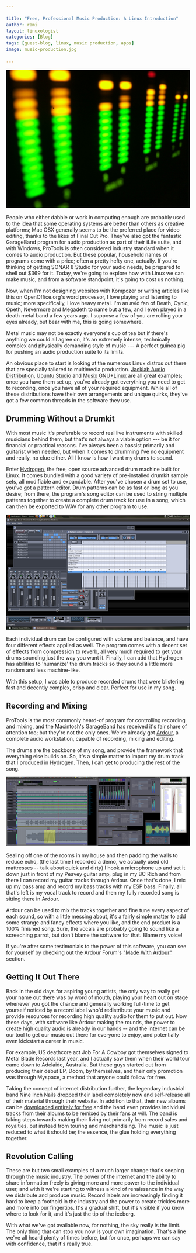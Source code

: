 ```yaml
---

title: "Free, Professional Music Production: A Linux Introduction"
author: rami
layout: linuxologist 
categories: [Blog]
tags: [guest-blog, linux, music production, apps]
image: music-production.jpg

---
```


![Music Production](/assets/images/content/blog/music-production.jpg)

People who either dabble or work in computing enough are probably used to the idea that some operating systems are better than others as creative platforms; Mac OSX generally seems to be the preferred place for video editing, thanks to the likes of Final Cut Pro. They've also got the fantastic GarageBand program for audio production as part of their iLife suite, and with Windows, ProTools is often considered industry standard when it comes to audio production. But these popular, household names of programs come with a price; often a pretty hefty one, actually. If you're thinking of getting SONAR 8 Studio for your audio needs, be prepared to shell out $369 for it. Today, we're going to explore how with Linux we can make music, and from a software standpoint, it's going to cost us nothing.

Now, when I'm not designing websites with Kompozer or writing articles like this on OpenOffice.org's word processor, I love playing and listening to music; more specifically, I love heavy metal. I'm an avid fan of Death, Cynic, Opeth, Nevermore and Megadeth to name but a few, and I even played in a death metal band a few years ago. I suppose a few of you are rolling your eyes already, but bear with me, this is going somewhere.

Metal music may not be exactly everyone's cup of tea but if there's anything we could all agree on, it's an extremely intense, technically complex and physically demanding style of music --- A perfect guinea pig for pushing an audio production suite to its limits.

An obvious place to start is looking at the numerous Linux distros out there that are specially tailored to multimedia production. [Jacklab Audio Distribution](http://www.jacklab.org), [Ubuntu Studio](http://ubuntu-studio.org) and [Musix GNU+Linux](http://musix.org.ar) are all great examples; once you have them set up, you've already got everything you need to get to recording, once you have all of your required equipment. While all of these distributions have their own arrangements and unique quirks, they've got a few common threads in the software they use.

## Drumming Without a Drumkit

With most music it's preferable to record real live instruments with skilled musicians behind them, but that's not always a viable option --- be it for financial or practical reasons. I've always been a bassist primarily and guitarist when needed, but when it comes to drumming I've no equipment and really, no clue either. All I know is how I want my drums to sound.

Enter [Hydrogen](http://www.hydrogen-music.org), the free, open source advanced drum machine built for Linux. It comes bundled with a good variety of pre-installed drumkit sample sets, all modifiable and expandable. After you've chosen a drum set to use, you've got a pattern editor. Drum patterns can be as fast or long as you desire; from there, the program's song editor can be used to string multiple patterns together to create a complete drum track for use in a song, which can then be exported to WAV for any other program to use.

![Hydrogen Music](/assets/images/content/blog/hydrogen.png)

Each individual drum can be configured with volume and balance, and have four different effects applied as well. The program comes with a decent set of effects from compression to reverb, all very much required to get your drums sounding just the way you want it. Finally, I can add that Hydrogen has abilities to 'humanize' the drum tracks so they sound a little more random and less machine-like.

With this setup, I was able to produce recorded drums that were blistering fast and decently complex, crisp and clear. Perfect for use in my song.

## Recording and Mixing

ProTools is the most commonly heard-of program for controlling recording and mixing, and the Macintosh's GarageBand has received it's fair share of attention too; but they're not the only ones. We've already got [Ardour](http://www.ardour.org), a complete audio workstation, capable of recording, mixing and editing.

The drums are the backbone of my song, and provide the framework that everything else builds on. So, it's a simple matter to import my drum track that I produced in Hydrogen. Then, I can get to producing the rest of the song.

![Ardour Screenshot](/assets/images/content/blog/ardour-25-small.png)

Sealing off one of the rooms in my house and then padding the walls to reduce echo, (the last time I recorded a demo, we actually used old mattresses -- talk about quick and dirty) I hook a microphone up and set it down just in front of my Peavey guitar amp, plug in my BC Rich and from there I can record my guitar tracks through Ardour. Once that's done, I mic up my bass amp and record my bass tracks with my ESP bass. Finally, all that's left is my vocal track to record and then my fully recorded song is sitting there in Ardour.

Ardour can be used to mix the tracks together and fine tune every aspect of each sound, so with a little messing about, it's a fairly simple matter to add some strange and fancy effects where you like, and the end product is a 100% finished song. Sure, the vocals are probably going to sound like a screeching parrot, but don't blame the software for that. Blame my voice!

If you're after some testimonials to the power of this software, you can see for yourself by checking out the Ardour Forum's ["Made With Ardour"](http://www.ardour.org/forum/9) section.

## Getting It Out There

Back in the old days for aspiring young artists, the only way to really get your name out there was by word of mouth, playing your heart out on stage whenever you got the chance and generally working full-time to get yourself noticed by a record label who'd redistribute your music and provide resources for recording high quality audio for them to put out. Now these days, with software like Ardour making the rounds, the power to create high quality audio is already in our hands -- and the internet can be our tool to get our music out there for everyone to enjoy, and potentially even kickstart a career in music.

For example, US deathcore act Job For A Cowboy got themselves signed to Metal Blade Records last year, and I actually saw them when their world tour came down to Adelaide, Australia. But these guys started out from producing their debut EP, Doom, by themselves, and their only promotion was through Myspace, a method that anyone could follow for free.

Taking the concept of internet distribution further, the legendary industrial band Nine Inch Nails dropped their label completely now and self-release all of their material through their website. In addition to that, their new albums can be [downloaded entirely for free](http://dl.nin.com/theslip/signup) and the band even provides individual tracks from their albums to be remixed by their fans at will. The band is taking steps towards making their living not primarily from record sales and royalties, but instead from touring and merchandising. The music is just reduced to what it should be; the essence, the glue holding everything together.

## Revolution Calling

These are but two small examples of a much larger change that's seeping through the music industry. The power of the internet and the ability to share information freely is giving more and more power to the individual user, and with it we're starting to witness a kind of renaissance in the way we distribute and produce music. Record labels are increasingly finding it hard to keep a foothold in the industry and the power to create trickles more and more into our fingertips. It's a gradual shift, but it's visible if you know where to look for it, and it's just the tip of the iceberg.

With what we've got available now, for nothing, the sky really is the limit. The only thing that can stop you now is your own imagination. That's a line we've all heard plenty of times before, but for once, perhaps we can say with confidence, that it's really true.
